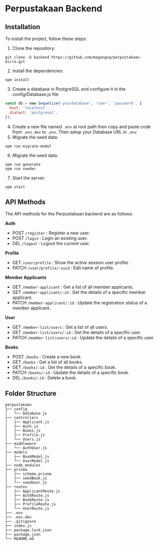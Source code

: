 # Perpustakaan Backend

## Installation
To install the project, follow these steps: 
1. Clone the repository: 
```
git clone -b backend https://github.com/magangxq/perpustakaan-micro.git
```
2. Install the dependencies:
```==
npm install
```
3. Create a database in PostgreSQL and configure it in the config/Database.js file:
``` JavaScript
const db = new Sequelize('yourdatabase', 'user', 'password', {
  host: 'localhost',
  dialect: 'postgresql',
});
```
4. Create a new file named `.env` at root path then copy and paste code from `.env.dev` to `.env`. Then setup your Database URL in `.env`
5. Migrate the seed data:
```
npm run migrate-model
```
6. Migrate the seed data: 
```
npm run generate
npm run seeder
```
7. Start the server:
```
npm start
```

## API Methods

The API methods for the Perpustakaan backend are as follows:

**Auth**
- POST `/register` : Register a new user.
- POST `/login` : Login an existing user.
- DEL `/logout` : Logout the current user.

**Profile**
- GET `/user/profile` : Show the active session user profile.
- PATCH `/user/profile/:uuid` : Edit name of profile.

**Member Applicants**
- GET `/member-applicant` : Get a list of all member applicants.
- GET `/member-applicant/:id` : Get the details of a specific member applicant.
- PATCH `/member-applicant/:id` : Update the registration status of a member applicant.

**User**
- GET `/member-list/users` : Get a list of all users.
- GET `/member-list/users/:id` : Get the details of a specific user.
- PATCH `/member-list/users/:id` : Update the details of a specific user.

**Books**
- POST `/books` : Create a new book.
- GET `/books` : Get a list of all books.
- GET `/books/:id` : Get the details of a specific book.
- PATCH `/books/:id` : Update the details of a specific book.
- DEL `/books/:id` : Delete a book.


## Folder Structure
```
perpustakaan
├── config
│   └── Database.js
├── controllers
│   ├── Applicant.js
│   ├── Auth.js
│   ├── Books.js
│   ├── Profile.js
│   └── Users.js
├── middleware
│   └── AuthUser.js
├── models
│   ├── BookModel.js
│   └── UserModel.js
├── node_modules
├── prisma
│   ├── schema.prisma
│   ├── seedBook.js
│   └── seedUser.js
├── routes
│   ├── ApplicantRoute.js
│   ├── AuthRoute.js
│   ├── BookRoute.js
│   ├── ProfileRoute.js
│   └── UserRoute.js
├── .env
├── .env.dev
├── .gitignore
├── index.js
├── package-lock.json
├── package.json
└── README.md
```

